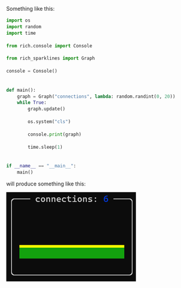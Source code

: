 Something like this:

```python
import os
import random
import time

from rich.console import Console

from rich_sparklines import Graph

console = Console()


def main():
    graph = Graph("connections", lambda: random.randint(0, 20))
    while True:
        graph.update()

        os.system("cls")

        console.print(graph)

        time.sleep(1)


if __name__ == "__main__":
    main()
```

will produce something like this:

![Example](https://github.com/Mause/rich_sparklines/raw/master/example.png)
